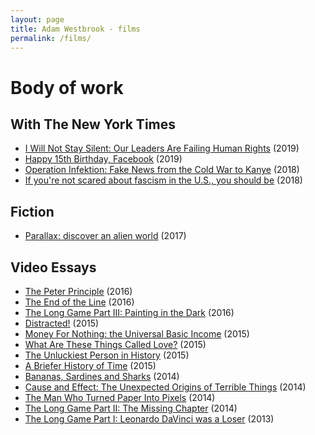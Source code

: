 ```yaml
---
layout: page
title: Adam Westbrook - films
permalink: /films/
---
```

# Body of work

## With The New York Times

- [I Will Not Stay Silent: Our Leaders Are Failing Human Rights](https://www.nytimes.com/video/opinion/100000006306143/un-human-rights-violations.html) (2019)
- [Happy 15th Birthday, Facebook](https://www.youtube.com/watch?v=GDMYgzfLi5g) (2019)
- [Operation Infektion: Fake News from the Cold War to Kanye](http://adamwestbrook.co.uk/operation-infektion) (2018)
- [If you're not scared about fascism in the U.S., you should be](https://www.nytimes.com/2018/10/15/opinion/fascists-leaders-america-trump.html) (2018)

## Fiction

- [Parallax: discover an alien world](http://adamwestbrook.co.uk/parallax) (2017)

## Video Essays

- [The Peter Principle](https://vimeo.com/163389806) (2016)
- [The End of the Line](https://vimeo.com/157044515) (2016)
- [The Long Game Part III: Painting in the Dark](https://vimeo.com/151128399) (2016)
- [Distracted!](https://www.youtube.com/watch?v=an4eFdqYPlI) (2015)
- [Money For Nothing: the Universal Basic Income](https://www.youtube.com/watch?v=Pgssy3AkVRc) (2015)
- [What Are These Things Called Love?](https://www.youtube.com/watch?v=cZaMpv5YvXQ) (2015)
- [The Unluckiest Person in History](https://www.youtube.com/watch?v=K8aeNURHx3Q) (2015)
- [A Briefer History of Time](https://www.youtube.com/watch?v=fD58Bt2gj78) (2015)
- [Bananas, Sardines and Sharks](https://vimeo.com/116605178) (2014)
- [Cause and Effect: The Unexpected Origins of Terrible Things](https://vimeo.com/105681474) (2014)
- [The Man Who Turned Paper Into Pixels](https://vimeo.com/98345492) (2014)
- [The Long Game Part II: The Missing Chapter](https://vimeo.com/87448006) (2014)
- [The Long Game Part I: Leonardo DaVinci was a Loser](https://vimeo.com/84022735) (2013)
